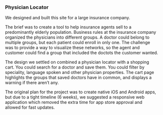 
### Physician Locator

We designed and built this site for a large insurance company.


The brief was to create a tool to help insurance agents sell to a predominantly elderly population. Business rules at the insurance company organized the physicians into different groups. A doctor could belong to multiple groups, but each patient could enroll in only one. The challenge was to provide a way to visualize these networks, so the agent and customer could find a group that included the doctots the customer wanted.

The design we settled on combined a physician locator with a shopping cart. You could search for a doctor and save them. You could filter by speciality, language spoken and other physician properties. The cart page highlights the groups that saved doctors have in common, and displays a warning if there aren’t any. 

The original plan for the project was to create native iOS and Android apps, but due to a tight timeline (6 weeks), we suggested a responsive web application which removed the extra time for app store approval and allowed for fast updates.
